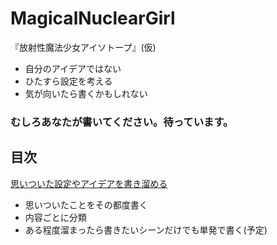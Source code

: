 # MagicalNuclearGirl
『放射性魔法少女アイソトープ』(仮)  
- 自分のアイデアではない  
- ひたすら設定を考える  
- 気が向いたら書くかもしれない
### むしろあなたが書いてください。待っています。

## 目次
[思いついた設定やアイデアを書き溜める](/00アイデア出し.md)
- 思いついたことをその都度書く
- 内容ごとに分類
- ある程度溜まったら書きたいシーンだけでも単発で書く(予定)
